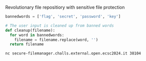 Revolutionary file repositiory with sensitive file protection

```python
bannedwords = ['flag', 'secret', 'password', 'key']

# The user input is cleaned up from banned words
def cleanup(filename):
  for word in bannedwords:
    filename = filename.replace(word, '')
  return filename
```

`nc secure-filemanager.challs.external.open.ecsc2024.it 38104`
